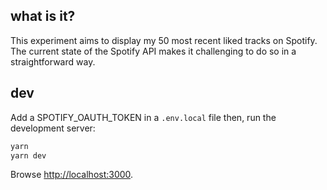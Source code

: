 ## what is it?

This experiment aims to display my 50 most recent liked tracks on Spotify. The current state of the Spotify API makes it challenging to do so in a straightforward way.

## dev

Add a SPOTIFY_OAUTH_TOKEN in a `.env.local` file then, run the development server:

```bash
yarn
yarn dev
```

Browse [http://localhost:3000](http://localhost:3000).
